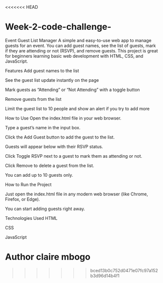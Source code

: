 <<<<<<< HEAD
# Week-2-code-challenge-

Event Guest List Manager
A simple and easy-to-use web app to manage guests for an event.
You can add guest names, see the list of guests, mark if they are attending or not (RSVP), and remove guests.
This project is great for beginners learning basic web development with HTML, CSS, and JavaScript.

Features
Add guest names to the list

See the guest list update instantly on the page

Mark guests as “Attending” or “Not Attending” with a toggle button

Remove guests from the list

Limit the guest list to 10 people and show an alert if you try to add more

How to Use
Open the index.html file in your web browser.

Type a guest’s name in the input box.

Click the Add Guest button to add the guest to the list.

Guests will appear below with their RSVP status.

Click Toggle RSVP next to a guest to mark them as attending or not.

Click Remove to delete a guest from the list.

You can add up to 10 guests only.

How to Run the Project

Just open the index.html file in any modern web browser (like Chrome, Firefox, or Edge).

You can start adding guests right away.

Technologies Used
HTML

CSS

JavaScript

Author
claire mbogo
=======

>>>>>>> bced13b0c752d0471e07fc97a152b3d96d14b4f1

